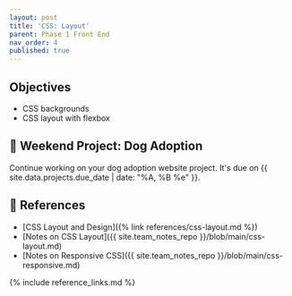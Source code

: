 ```yaml
---
layout: post
title: 'CSS: Layout'
parent: Phase 1 Front End
nav_order: 4
published: true
---
```


## Objectives

- CSS backgrounds
- CSS layout with flexbox

## 🎯 Weekend Project: Dog Adoption

Continue working on your dog adoption website project. It's due on {{ site.data.projects.due_date | date: "%A, %B %e" }}.

## 🔖 References

- [CSS Layout and Design]({% link references/css-layout.md %})
- [Notes on CSS Layout]({{ site.team_notes_repo }}/blob/main/css-layout.md)
- [Notes on Responsive CSS]({{ site.team_notes_repo }}/blob/main/css-responsive.md)


{% include reference_links.md %}
